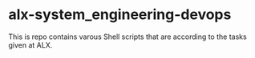 # alx-system_engineering-devops
This is repo contains varous Shell scripts that are according to the tasks given at ALX.
